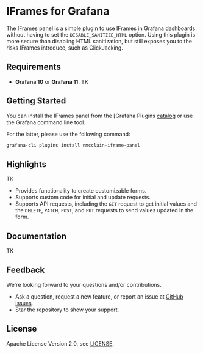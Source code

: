 # IFrames for Grafana

The IFrames panel is a simple plugin to use IFrames in Grafana dashboards without having to set the `DISABLE_SANITIZE_HTML` option. Using this plugin is more secure than disabling HTML sanitization, but still exposes you to the risks IFrames introduce, such as ClickJacking.

## Requirements

- **Grafana 10** or **Grafana 11**. TK

## Getting Started

You can install the IFrames panel from the [Grafana Plugins [catalog](https://grafana.com/grafana/plugins/nmcclain-iframe-panel/) or use the Grafana command line tool.

For the latter, please use the following command:

```bash
grafana-cli plugins install nmcclain-iframe-panel
```

## Highlights

TK
- Provides functionality to create customizable forms.
- Supports custom code for initial and update requests.
- Supports API requests, including the `GET` request to get initial values and the `DELETE`, `PATCH`, `POST`, and `PUT` requests to send values updated in the form.

## Documentation

TK

## Feedback

We're looking forward to your questions and/or contributions.

- Ask a question, request a new feature, or report an issue at [GitHub issues](https://github.com/nmcclain/nmcclain-iframe-panel/issues).
- Star the repository to show your support.

## License

Apache License Version 2.0, see [LICENSE](https://github.com/nmcclain/nmcclain-iframe-panel/blob/main/LICENSE).
